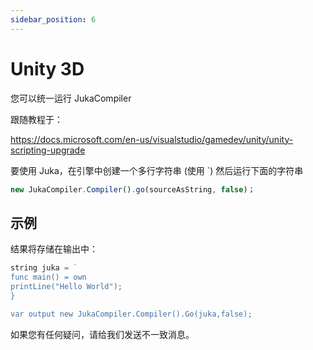 ```yaml
---
sidebar_position: 6
---
```


# Unity 3D

您可以统一运行 JukaCompiler

跟随教程于：

https://docs.microsoft.com/en-us/visualstudio/gamedev/unity/unity-scripting-upgrade

要使用 Juka，在引擎中创建一个多行字符串 (使用 `) 然后运行下面的字符串

```jsx
new JukaCompiler.Compiler().go(sourceAsString, false)；
```

## 示例

结果将存储在输出中：

```jsx
string juka = `
func main() = own
printLine("Hello World");
}

var output new JukaCompiler.Compiler().Go(juka,false);
```

如果您有任何疑问，请给我们发送不一致消息。

